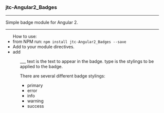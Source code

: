 ### jtc-Angular2_Badges
___
Simple badge module for Angular 2.
___
<ul>How to use:
<li>from NPM run: <code>npm install jtc-Angular2_Badges --save</code></li>    
<li>Add to your module directives.</li>
<li>add <code><jtc-Badge [type]="warn" [text]="Columns"></jtc-Badge></code></li>
<ul>
___
text is the text to appear in the badge.
type is the stylings to be applied to the badge.

There are several different badge stylings:
<ul>
<li>primary</li>
<li>error</li>
<li>info</li>
<li>warning</li>
<li>success</li>
</ul>
